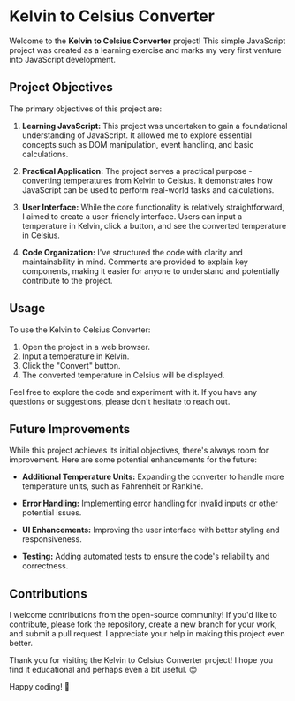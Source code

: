 # Kelvin to Celsius Converter

Welcome to the **Kelvin to Celsius Converter** project! This simple JavaScript project was created as a learning exercise and marks my very first venture into JavaScript development.

## Project Objectives

The primary objectives of this project are:

1. **Learning JavaScript:** This project was undertaken to gain a foundational understanding of JavaScript. It allowed me to explore essential concepts such as DOM manipulation, event handling, and basic calculations.

2. **Practical Application:** The project serves a practical purpose - converting temperatures from Kelvin to Celsius. It demonstrates how JavaScript can be used to perform real-world tasks and calculations.

3. **User Interface:** While the core functionality is relatively straightforward, I aimed to create a user-friendly interface. Users can input a temperature in Kelvin, click a button, and see the converted temperature in Celsius.

4. **Code Organization:** I've structured the code with clarity and maintainability in mind. Comments are provided to explain key components, making it easier for anyone to understand and potentially contribute to the project.

## Usage

To use the Kelvin to Celsius Converter:

1. Open the project in a web browser.
2. Input a temperature in Kelvin.
3. Click the "Convert" button.
4. The converted temperature in Celsius will be displayed.

Feel free to explore the code and experiment with it. If you have any questions or suggestions, please don't hesitate to reach out.

## Future Improvements

While this project achieves its initial objectives, there's always room for improvement. Here are some potential enhancements for the future:

- **Additional Temperature Units:** Expanding the converter to handle more temperature units, such as Fahrenheit or Rankine.

- **Error Handling:** Implementing error handling for invalid inputs or other potential issues.

- **UI Enhancements:** Improving the user interface with better styling and responsiveness.

- **Testing:** Adding automated tests to ensure the code's reliability and correctness.

## Contributions

I welcome contributions from the open-source community! If you'd like to contribute, please fork the repository, create a new branch for your work, and submit a pull request. I appreciate your help in making this project even better.

Thank you for visiting the Kelvin to Celsius Converter project! I hope you find it educational and perhaps even a bit useful. 😊

Happy coding! 🚀
